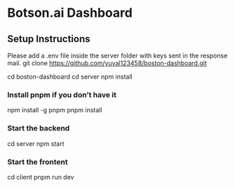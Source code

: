 # Botson.ai Dashboard

## Setup Instructions

Please add a .env file inside the server folder with keys sent in the response mail.
git clone https://github.com/yuval123458/boston-dashboard.git

cd boston-dashboard
cd server
npm install

### Install pnpm if you don’t have it

npm install -g pnpm
pnpm install

### Start the backend

cd server
npm start

### Start the frontent

cd client
pnpm run dev
